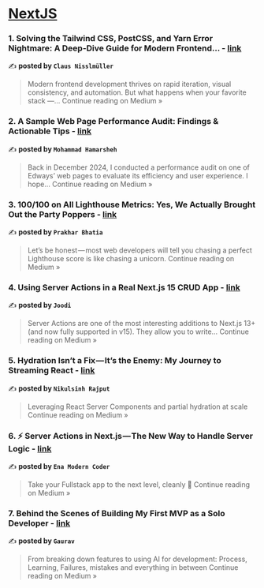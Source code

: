 
<h1><a href=https://medium.com/tag/nextjs/recommended target="_blank" rel="noopener noreferrer">NextJS</a></h1>
<h3>1. Solving the Tailwind CSS, PostCSS, and Yarn Error Nightmare: A Deep-Dive Guide for Modern Frontend… - <a href="https://medium.com/@claus.nisslmueller/solving-the-tailwind-css-postcss-and-yarn-error-nightmare-a-deep-dive-guide-for-modern-frontend-719188c14148?source=rss------nextjs-5" target="_blank" rel="noopener noreferrer">link</a></h3>

✍️ **posted by `Claus Nisslmüller`**

<blockquote>Modern frontend development thrives on rapid iteration, visual consistency, and automation. But what happens when your favorite stack —…
Continue reading on Medium »</blockquote>

<h3>2. A Sample Web Page Performance Audit: Findings & Actionable Tips - <a href="https://medium.com/@mhmd98.home/a-sample-web-page-performance-audit-findings-actionable-tips-703b5b800db2?source=rss------nextjs-5" target="_blank" rel="noopener noreferrer">link</a></h3>

✍️ **posted by `Mohammad Hamarsheh`**

<blockquote>Back in December 2024, I conducted a performance audit on one of Edways’ web pages to evaluate its efficiency and user experience. I hope…
Continue reading on Medium »</blockquote>

<h3>3. 100/100 on All Lighthouse Metrics: Yes, We Actually Brought Out the Party Poppers - <a href="https://medium.com/@renters00anchors/100-100-on-all-lighthouse-metrics-yes-we-actually-brought-out-the-party-poppers-395cbfc0eb1b?source=rss------nextjs-5" target="_blank" rel="noopener noreferrer">link</a></h3>

✍️ **posted by `Prakhar Bhatia`**

<blockquote>Let’s be honest — most web developers will tell you chasing a perfect Lighthouse score is like chasing a unicorn.
Continue reading on Medium »</blockquote>

<h3>4. Using Server Actions in a Real Next.js 15 CRUD App - <a href="https://joodi.medium.com/using-server-actions-in-a-real-next-js-15-crud-app-0a70c55f8ff4?source=rss------nextjs-5" target="_blank" rel="noopener noreferrer">link</a></h3>

✍️ **posted by `Joodi`**

<blockquote>Server Actions are one of the most interesting additions to Next.js 13+ (and now fully supported in v15). They allow you to write…
Continue reading on Medium »</blockquote>

<h3>5. Hydration Isn’t a Fix — It’s the Enemy: My Journey to Streaming React - <a href="https://medium.com/@hadiyolworld007/hydration-isnt-a-fix-it-s-the-enemy-my-journey-to-streaming-react-1579ea670413?source=rss------nextjs-5" target="_blank" rel="noopener noreferrer">link</a></h3>

✍️ **posted by `Nikulsinh Rajput`**

<blockquote>Leveraging React Server Components and partial hydration at scale
Continue reading on Medium »</blockquote>

<h3>6. ⚡️ Server Actions in Next.js — The New Way to Handle Server Logic - <a href="https://medium.com/@TheEnaModernCoder/%EF%B8%8F-server-actions-in-next-js-the-new-way-to-handle-server-logic-61b18718fbcb?source=rss------nextjs-5" target="_blank" rel="noopener noreferrer">link</a></h3>

✍️ **posted by `Ena Modern Coder`**

<blockquote>Take your Fullstack app to the next level, cleanly 🚀
Continue reading on Medium »</blockquote>

<h3>7. Behind the Scenes of Building My First MVP as a Solo Developer - <a href="https://medium.com/@nadkarnigaurav/behind-the-scenes-of-building-my-first-mvp-as-a-solo-developer-f7dca85e59ad?source=rss------nextjs-5" target="_blank" rel="noopener noreferrer">link</a></h3>

✍️ **posted by `Gaurav`**

<blockquote>From breaking down features to using AI for development: Process, Learning, Failures, mistakes and everything in between
Continue reading on Medium »</blockquote>

